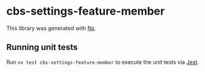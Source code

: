 # cbs-settings-feature-member

This library was generated with [Nx](https://nx.dev).

## Running unit tests

Run `nx test cbs-settings-feature-member` to execute the unit tests via [Jest](https://jestjs.io).
